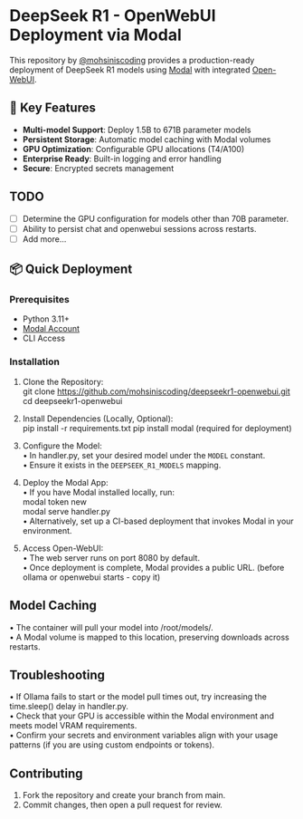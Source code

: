 # DeepSeek R1 - OpenWebUI Deployment via Modal

This repository by [@mohsiniscoding](https://github.com/mohsiniscoding) provides a production-ready deployment of DeepSeek R1 models using [Modal](https://modal.com) with integrated [Open-WebUI](https://github.com/togethercomputer/OpenWebUI).

## 🚀 Key Features

- **Multi-model Support**: Deploy 1.5B to 671B parameter models
- **Persistent Storage**: Automatic model caching with Modal volumes
- **GPU Optimization**: Configurable GPU allocations (T4/A100)
- **Enterprise Ready**: Built-in logging and error handling
- **Secure**: Encrypted secrets management

## TODO
- [ ] Determine the GPU configuration for models other than 70B parameter.
- [ ] Ability to persist chat and openwebui sessions across restarts.
- [ ] Add more...

## 📦 Quick Deployment

### Prerequisites
- Python 3.11+
- [Modal Account](https://modal.com/signup)
- CLI Access

### Installation

1. Clone the Repository:  
   git clone https://github.com/mohsiniscoding/deepseekr1-openwebui.git  
   cd deepseekr1-openwebui

2. Install Dependencies (Locally, Optional):  
   pip install -r requirements.txt
   pip install modal (required for deployment)

3. Configure the Model:  
   • In handler.py, set your desired model under the `MODEL` constant.  
   • Ensure it exists in the `DEEPSEEK_R1_MODELS` mapping.

4. Deploy the Modal App:  
   • If you have Modal installed locally, run:  
     modal token new  
     modal serve handler.py  
   • Alternatively, set up a CI-based deployment that invokes Modal in your environment.

5. Access Open-WebUI:  
   • The web server runs on port 8080 by default.  
   • Once deployment is complete, Modal provides a public URL. (before ollama or openwebui starts - copy it)

## Model Caching

• The container will pull your model into /root/models/.  
• A Modal volume is mapped to this location, preserving downloads across restarts.

## Troubleshooting

• If Ollama fails to start or the model pull times out, try increasing the time.sleep() delay in handler.py.  
• Check that your GPU is accessible within the Modal environment and meets model VRAM requirements.  
• Confirm your secrets and environment variables align with your usage patterns (if you are using custom endpoints or tokens).

## Contributing

1. Fork the repository and create your branch from main.  
2. Commit changes, then open a pull request for review.  


